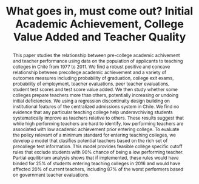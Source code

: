 ---
title: 'What goes in, must come out? Initial Academic Achievement, College Value Added and Teacher Quality'
coauthors: 'Sebastian Gallegos, Alvaro Carril'
pub_status: wp
pub_date: 2018
pub_where: 'mimeo'
desc:
cats: education devo public-econ labor
link_jour:
image:
abstract: "This paper studies the relationship between pre-college academic achivement and teacher performance using data on the population of applicants to teaching colleges in Chile from 1977 to 2011. We find a robust positive and concave relationship between precollege academic achievement and a variety of outcomes measures including probability of graduation, college exit exams, probability of employment, teacher evaluations, peer teacher evaluations, student test scores and test score value added. We then study whether some colleges prepare teachers more than others, potentially increasing or undoing initial deficiencies. We using a regression discontinuity design building on institutional features of the centralized admissions system in Chile. We find  no evidence that any particular teaching college help underavchiving students systematically improve as teachers relative to others. These results suggest that while high performing teachers are hard to identify, low performing teachers are associated with low academic achievement prior entering college. To evaluate the policy relevant of a minimum standard for entering teaching colleges, we develop a model that clasifies potential teachers based on the rich set of precollege test information. This model provides feasible college specific cutoff rules that exclude students with 90% chance of being a low performing teacher. Partial equilibrium analysis shows that if implemented, these rules would have binded for 25% of students entering teaching colleges in 2016 and would have affected 20% of current teachers, including 87% of the worst performers based on government teacher evaluations."  
---